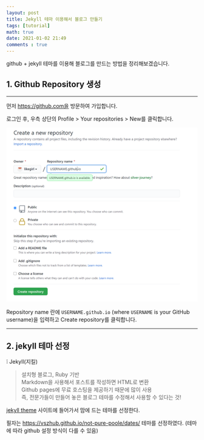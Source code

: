 ```yaml
---
layout: post
title: Jekyll 테마 이용해서 블로그 만들기
tags: [tutorial]
math: true
date: 2021-01-02 21:49 
comments : true
---
```


github + jekyll 테마를 이용해 블로그를 만드는 방법을 정리해보겠습니다.

## 1. Github Repository 생성
---
먼저 https://github.com을 방문하여 가입합니다. 

로그인 후, 우측 상단의 Profile > Your repositories > New를 클릭합니다. 

![](/assets/images\start_blog_2.png)

Repository name 란에 `USERNAME.github.io` (where `USERNAME` is your GitHub username)을 입력하고 Create repository를 클릭합니다.   

---
## 2. jekyll 테마 선정

:grey_exclamation: Jekyll(지킬) 
 > 설치형 블로그, Ruby 기반 <br>
 > Markdown을 사용해서 포스트를 작성하면 HTML로 변환 <br>
 > Github pages에 무료 호스팅을 제공하기 때문에 많이 사용 <br>
 > 즉, 전문가들이 만들어 놓은 블로그 테마를 수정해서 사용할 수 있다는 것! <br>
 
[jekyll theme](http://jekyllthemes.org/) 사이트에 들어가서 맘에 드는 테마를 선정한다. <br>

필자는 https://vszhub.github.io/not-pure-poole/dates/ 테마를 선정하였다. (테마에 따라 github 설정 방식이 다를 수 있음)



